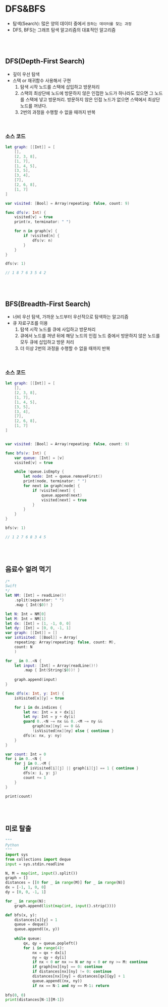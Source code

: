 
# DFS&BFS

- 탐색(Search): 많은 양의 데이터 중에서 `원하는 데이터를 찾는 과정`
- DFS, BFS는 그래프 탐색 알고리즘의 대표적인 알고리즘

<br><br>

## DFS(Depth-First Search)

- 깊이 우선 탐색
- 스택 or 재귀함수 사용해서 구현
  1. 탐색 시작 노드를 스택에 삽입하고 방문처리
  2. 스택의 최상단에 노드에 방문하지 않은 인접한 노드가 하나라도 있으면 그 노드를 스택에 넣고 방문처리. 방문하지 않은 인접 노드가 없으면 스택에서 최상단 노드를 꺼낸다.
  3. 2번의 과정을 수행할 수 없을 때까지 반복 


<br>

### 소스 코드

```swift
let graph: [[Int]] = [
    [],
    [2, 3, 8],
    [1, 7],
    [1, 4, 5],
    [3, 5],
    [3, 4],
    [7],
    [2, 6, 8],
    [1, 7]
]

var visited: [Bool] = Array(repeating: false, count: 9)

func dfs(v: Int) { 
    visited[v] = true
    print(v, terminator: " ")

    for n in graph[v] {
        if !visited[n] {
            dfs(v: n)
        }
    }
}

dfs(v: 1)

// 1 8 7 6 3 5 4 2
```

<br><br>

## BFS(Breadth-First Search)

- 너비 우선 탐색, 가까운 노드부터 우선적으로 탐색하는 알고리즘
- 큐 자료구조를 이용
  1. 탐색 시작 노드를 큐에 사입하고 방문처리
  2. 큐에서 노드를 꺼낸 뒤에 해당 노드의 인접 노드 중에서 방문하지 않은 노드를 모두 큐에 삽입하고 방문 처리
  3. 더 이상 2번의 과정을 수행할 수 없을 때까지 반복

<br>

### 소스 코드

```swift
let graph: [[Int]] = [
    [],
    [2, 3, 8],
    [1, 7],
    [1, 4, 5],
    [3, 5],
    [3, 4],
    [7],
    [2, 6, 8],
    [1, 7]
]


var visited: [Bool] = Array(repeating: false, count: 9)

func bfs(v: Int) { 
    var queue: [Int] = [v]
    visited[v] = true

    while !queue.isEmpty {
        let node: Int = queue.removeFirst()
        print(node, terminator: " ")
        for next in graph[node] { 
            if !visited[next] {
                queue.append(next)
                visited[next] = true
            }
        }
    }
}

bfs(v: 1)

// 1 2 7 6 8 3 4 5
```

<br><br>

## 음료수 얼려 먹기

```swift
/*
Swift
*/
let NM: [Int] = readLine()!
    .split(separator: " ")
    .map { Int($0)! }

let N: Int = NM[0]
let M: Int = NM[1]
let dx: [Int] = [1, -1, 0, 0]
let dy: [Int] = [0, 0, -1, 1]
var graph: [[Int]] = []
var isVisited: [[Bool]] = Array(
    repeating: Array(repeating: false, count: M),
    count: N
    )

for _ in 0..<N {
    let input: [Int] = Array(readLine()!)
        .map { Int(String($0))! }
        
    graph.append(input)
}

func dfs(x: Int, y: Int) {
    isVisited[x][y] = true

    for i in dx.indices {
        let nx: Int = x + dx[i]
        let ny: Int = y + dy[i]
        guard 0..<N ~= nx && 0..<M ~= ny &&
            graph[nx][ny] == 0 &&
            !isVisited[nx][ny] else { continue }
        dfs(x: nx, y: ny)
    }
}

var count: Int = 0
for i in 0..<N {
    for j in 0..<M {
        if isVisited[i][j] || graph[i][j] == 1 { continue }
        dfs(x: i, y: j)
        count += 1
    }
}

print(count)
```

<br><br>

## 미로 탈출

```python
"""
Python
"""
import sys
from collections import deque
input = sys.stdin.readline

N, M = map(int, input().split())
graph = []
distances = [[0 for _ in range(M)] for _ in range(N)]
dx = [-1, 1, 0, 0]
dy = [0, 0, -1, 1]

for _ in range(N):
    graph.append(list(map(int, input().strip())))

def bfs(x, y):
    distances[x][y] = 1
    queue = deque()
    queue.append((x, y))
    
    while queue: 
        qx, qy = queue.popleft()
        for i in range(4):
            nx = qx + dx[i]
            ny = qy + dy[i]
            if nx < 0 or nx >= N or ny < 0 or ny >= M: continue
            if graph[nx][ny] == 0: continue
            if distances[nx][ny] != 0: continue
            distances[nx][ny] = distances[qx][qy] + 1
            queue.append((nx, ny))
            if nx == N-1 and ny == M-1: return
        
bfs(0, 0)
print(distances[N-1][M-1])
```

